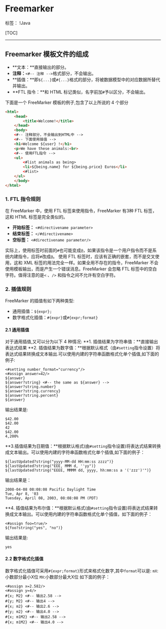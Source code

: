 ﻿# Freemarker

标签： !Java

[TOC]

---

## Freemarker 模板文件的组成
- **文本：**直接输出的部分。
- **注释：**`<#-- 注释 -->`格式部分，不会输出。
- **插值：**即`${...}`或`#{...}`格式的部分，将被数据模型中的对应数据所替代并输出。
- **FTL 指令：**和 HTML 标记类似，名字前加`#`予以区分，不会输出。

下面是一个 FreeMarker 模板的例子,包含了以上所说的 4 个部分
```HTML
<html>
    <head>
        <title>Welcome!</title>
    </head>
    <body>
    <#-- 注释部分，不会输出到HTML中 -->
    <#-- 下面使用插值 -->
    <h1>Welcome ${user} !</h1>
    <p>We have these animals:<br>
    <#-- 使用FTL指令 -->
    <ul>
        <#list animals as being>
        <li>${being.name} for ${being.price} Euros</li>
        <#list>
    </ul>
    </body>
</html>
```

### 1. FTL 指令规则
在 FreeMarker 中，使用 FTL 标签来使用指令，FreeMarker 有3种 FTL 标签，这和 HTML 标签是完全类似的。

- **开始标签：** `<#directivename parameter>`
- **结束标签：** `</#directivename>`
- **空标签：** `<#directivename parameter/>`

实际上，使用标签时前面的`#`也可能变成`@`，如果该指令是一个用户指令而不是系统内建指令，应将`#`改成`@`。
使用 FTL 标签时，应该有正确的嵌套，而不是交叉使用，这和 XML 标签的用法完全一样。如果全用不存在的指令，FreeMarker 不会使用模板输出，而是产生一个错误消息。FreeMarker 会忽略 FTL 标签中的空白字符。值得注意的是`<` 、`/>` 和指令之间不允许有空白字符。

### 2. 插值规则
FreeMarker 的插值有如下两种类型:

- 通用插值：`${expr};`
- 数字格式化插值：`#{expr}`或`#{expr;format}`

#### 2.1 通用插值
对于通用插值,又可以分为以下 4 种情况:
**1. 插值结果为字符串值：**直接输出表达式结果
**2. 插值结果为数字值：**根据默认格式（由`#setting`指令设置）将表达式结果转换成文本输出.可以使用内建的字符串函数格式化单个插值,如下面的例子:
```
<#setting number_format="currency"/>
<#assign answer=42/>
${answer}
${answer?string} <#-- the same as ${answer} -->
${answer?string.number}
${answer?string.currency}
${answer?string.percent}
${answer}
```
输出结果是:
```
$42.00
$42.00
42
$42.00
4,200%
```
**3.插值结果为日期值：**根据默认格式(由`#setting`指令设置)将表达式结果转换成文本输出。可以使用内建的字符串函数格式化单个插值,如下面的例子：
```
${lastUpdated?string("yyyy-MM-dd HH:mm:ss zzzz")}
${lastUpdated?string("EEE, MMM d, ''yy")}
${lastUpdated?string("EEEE, MMMM dd, yyyy, hh:mm:ss a '('zzz')'")}
```
输出结果是：
```
2008-04-08 08:08:08 Pacific Daylight Time
Tue, Apr 8, '03
Tuesday, April 08, 2003, 08:08:08 PM (PDT)
```
**4. 插值结果为布尔值：**根据默认格式(由`#setting`指令设置)将表达式结果转换成文本输出。可以使用内建的字符串函数格式化单个插值，如下面的例子：
```
<#assign foo=true/>
${foo?string("yes", "no")}
```
输出结果是:
```
yes
```
#### 2.2 数字格式化插值
数字格式化插值可采用`#{expr;format}`形式来格式化数字,其中`format`可以是:
`mX`:小数部分最小X位
`MX`:小数部分最大X位
如下面的例子：
```
<#assign x=2.582/>
<#assign y=4/>
#{x; M2} <#-- 输出2.58 -->
#{y; M2} <#-- 输出4 -->
#{x; m2} <#-- 输出2.6 -->
#{y; m2} <#-- 输出4.0 -->
#{x; m1M2} <#-- 输出2.58 -->
#{x; m1M2} <#-- 输出4.0 -->
```


